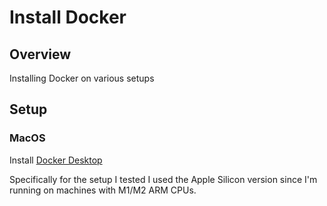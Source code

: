 # Install Docker

## Overview

Installing Docker on various setups 

## Setup

### MacOS

Install [Docker Desktop](https://docs.docker.com/desktop/install/mac-install/)

Specifically for the setup I tested I used the Apple Silicon version since I'm
running on machines with M1/M2 ARM CPUs.




